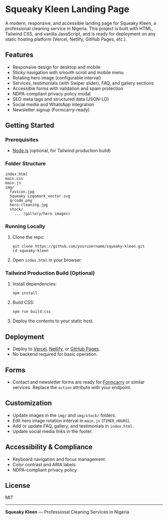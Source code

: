 # Squeaky Kleen Landing Page

A modern, responsive, and accessible landing page for Squeaky Kleen, a professional cleaning service in Nigeria. This project is built with HTML, Tailwind CSS, and vanilla JavaScript, and is ready for deployment on any static hosting platform (Vercel, Netlify, GitHub Pages, etc.).

## Features
- Responsive design for desktop and mobile
- Sticky navigation with smooth scroll and mobile menu
- Rotating hero image (configurable interval)
- Services, testimonials (with Swiper slider), FAQ, and gallery sections
- Accessible forms with validation and spam protection
- NDPA-compliant privacy policy modal
- SEO meta tags and structured data (JSON-LD)
- Social media and WhatsApp integration
- Newsletter signup (Formcarry-ready)

## Getting Started

### Prerequisites
- [Node.js](https://nodejs.org/) (optional, for Tailwind production build)

### Folder Structure
```
index.html
main.css
main.js
img/
  favicon.jpg
  Squeaky Logomark_vector.svg
  qrcode.png
  hero-cleaning.jpg
  stock/
    ... (gallery/hero images)
```

### Running Locally
1. Clone the repo:
   ```
   git clone https://github.com/yourusername/squeaky-kleen.git
   cd squeaky-kleen
   ```
2. Open `index.html` in your browser.

### Tailwind Production Build (Optional)
1. Install dependencies:
   ```
   npm install
   ```
2. Build CSS:
   ```
   npm run build:css
   ```
3. Deploy the contents to your static host.

## Deployment
- Deploy to [Vercel](https://vercel.com/), [Netlify](https://netlify.com/), or [GitHub Pages](https://pages.github.com/).
- No backend required for basic operation.

## Forms
- Contact and newsletter forms are ready for [Formcarry](https://formcarry.com/) or similar services. Replace the `action` attribute with your endpoint.

## Customization
- Update images in the `img/` and `img/stock/` folders.
- Edit hero image rotation interval in `main.js` (`TIMER_HOURS`).
- Add or update FAQ, gallery, and testimonials in `index.html`.
- Update social media links in the footer.

## Accessibility & Compliance
- Keyboard navigation and focus management
- Color contrast and ARIA labels
- NDPA-compliant privacy policy

## License
MIT

---

**Squeaky Kleen** — Professional Cleaning Services in Nigeria
